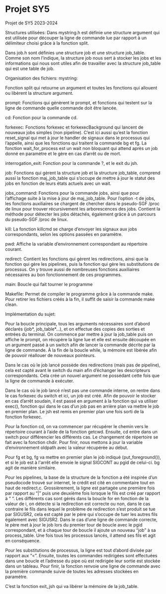 # Projet SY5

Projet de SY5 2023-2024

Structures utilisées: 
Dans mystring.h est définie une structure argument qui est utilisée pour découper la ligne de commande lue par rapport à un délimiteur choisi grâce à la fonction split.

Dans job.h sont définies une structure job et une structure  job_table. Comme son nom l’indique, la structure job nous sert à stocker les jobs et les informations qui nous sont utiles afin de travailler avec la structure job_table qui est une table de job.


Organisation des fichiers:
mystring:

Fonction split qui retourne un argument et toutes les fonctions qui allouent ou libèrent la structure argument.

prompt:
Fonctions qui génèrent le prompt, et fonctions qui testent sur la ligne de commande quelle commande doit être lancée.

cd:
Fonction pour la commande cd.

forkexec:
Fonctions forkexec et forkexecBackground qui lancent de nouveaux jobs simples (non pipeline). C’est ici aussi qu’est la fonction reset_signal qui met à jour le handler de signaux dans le processus qui l’appelle, ainsi que les fonctions qui traitent la commande bg et fg. La fonction wait_for_process est un wait non bloquant qui attend après un job donné en paramètre et le gère en cas d’arrêt ou de mort.

interrogation_exit:
Fonction pour la commande ?, et le exit du jsh.

job:
Fonctions qui gèrent la structure job et la structure job_table, comprend aussi la fonction maj_job_table qui s’occupe de mettre à jour le statut des jobs en fonction de leurs états actuels avec un wait.

jobs_command:
Fonctions pour la commande jobs, ainsi que pour l’affichage suite à la mise à jour de maj_job_table.
Pour l’option -t de jobs, les fonctions auxiliaires se chargent de chercher dans le pseudo-SGF /proc de linux pour trouver récursivement les arborescences des jobs.
Contient la méthode pour détecter les jobs détachés, également grâce à un parcours du pseudo-SGF /proc de linux.


kill:
La fonction killcmd se charge d’envoyer les signaux aux jobs correspondants, selon les options passées en paramètre.

pwd:
Affiche la variable d’environnement correspondant au répertoire courant.

redirect:
Contient les fonctions qui gèrent les redirections, ainsi que la fonction qui gère les pipelines, puis la fonction qui gère les substitutions de processus. On y trouve aussi de nombreuses fonctions auxiliaires nécessaires au bon fonctionnement de ces programmes.

main:
Boucle qui fait tourner le programme

Makefile: 
Permet de compiler le programme grâce à la commande make. Pour retirer les fichiers créés  à la fin, il suffit de saisir la commande make clean.


Implémentation du sujet:

Pour la boucle principale, tous les arguments nécessaires sont d’abord déclarés (job*, job_table*...), et on effectue des copies des sorties et entrées du terminal. On commence par mettre à jour la job_table puis on affiche le prompt, on récupère la ligne lue et elle est  ensuite découpée en un argument passé à un switch afin de lancer la commande décrite par la ligne de commande. À la fin de la boucle while, la mémoire est libérée afin de pouvoir réallouer de nouveaux pointeurs.

Dans le cas où le job lancé possède des redirections (mais pas de pipeline), cela est capté avant le switch du main afin d’échanger les descripteurs correspondants. Cela crée un nouvel argument ne possédant cette fois que la ligne de commande à exécuter. 

Dans le cas où le job lancé n’est pas une commande interne, on rentre dans le cas forkexec du switch et ici, un job est créé. Afin de pouvoir le stocker en cas d’arrêt soudain, il est passé en argument à la fonction qui va utiliser exec(), fonction qui dans le cas d’un job pas en arrière plan va mettre le job en premier plan. Le jsh est remis en premier plan une fois sorti de la fonction forkexec. 

Pour la fonction cd, on va commencer par récupérer le chemin vers le répertoire courant à l’aide de la fonction getcwd. Ensuite, cd entre dans un switch pour différencier les différents cas. Le changement de répertoire se fait avec la fonction chdir. Pour finir, nous mettons à jour la variable d’environnement oldpath avec la valeur récupérée au début.

Pour fg et bg, fg va mettre en premier plan le job indiqué (put_foreground()), et si le job est à l'arrêt elle envoie le signal SIGCONT au pgid de celui-ci. bg agit de manière similaire.

Pour les pipelines, la base de la structure de la fonction a été inspirée d’un pseudocode trouvé sur internet, le crédit est cité en commentaire tout en haut de redirect.c. Grossièrement, la ligne est partagée une première fois par rapport au “|” puis une deuxième fois lorsque le fils est créé par rapport à “ “. Les différents cas sont gérés dans la boucle for en fonction de la valeur de i, on détecte si la redirection est correcte ou non, dans le cas contraire le fils dans lequel le problème de redirection s’est produit se tue par SIGUSR2, cela est capté par le père qui s’occupe de tuer les autres fils également avec SIGUSR2. Dans le cas d’une ligne de commande correcte, le père met à jour le job lors du premier tour de boucle avec le pgid correspondant, et à chaque tour de boucle il ajoute un nouveau “job” à sa process_table. Une fois tous les processus lancés, il attend ses fils et agit en conséquence.

Pour les substitutions de processus, la ligne est tout d’abord divisée par rapport aux “<”. Ensuite, toutes les commandes redirigées sont effectuées dans une boucle et l’adresse du pipe où est redirigée leur sortie est stockée dans un tableau. Pour finir, la fonction renvoie une ligne de commande avec la première commande suivie de toutes les adresses stockées en paramètre.

C’est la fonction exit_jsh qui va libérer la mémoire de la job_table.
